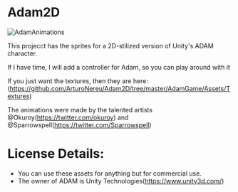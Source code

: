 # Adam2D

![AdamAnimations](https://user-images.githubusercontent.com/263776/32796990-f3141370-c935-11e7-88d0-f97d551a69ab.gif)

This projecct has the sprites for a 2D-stilized version of Unity's ADAM character.

If I have time, I will add a controller for Adam, so you can play around with it

If you just want the textures, then they are here: (https://github.com/ArturoNereu/Adam2D/tree/master/AdamGame/Assets/Textures)

The animations were made by the talented artists @Okuroy(https://twitter.com/okuroy) and @Sparrowspell(https://twitter.com/Sparrowspell)

# License Details:

- You can use these assets for anything but for commercial use. 
- The owner of ADAM is Unity Technologies(https://www.unity3d.com/)

